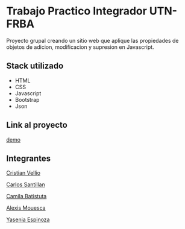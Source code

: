 # Trabajo Practico Integrador UTN-FRBA

Proyecto grupal creando un sitio web que aplique las propiedades de objetos de adicion, modificacion y supresion en Javascript.

## Stack utilizado

- HTML
- CSS
- Javascript
- Bootstrap
- Json

## Link al proyecto

[demo](https://utn-js-movies.vercel.app/)

## Integrantes

[Cristian Vellio](https://github.com/CristianVellio)

[Carlos Santillan](https://github.com/DeepFuryX)

[Camila Batistuta](https://github.com/camilabatistuta)

[Alexis Mouesca](https://github.com/AlexisMouesca)

[Yasenia Espinoza](https://github.com/Yesse1116)
